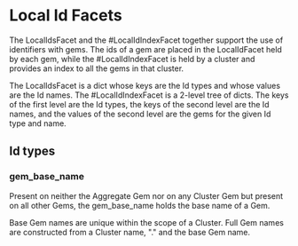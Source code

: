 # Local Id Facets

The LocalIdsFacet and the #LocalIdIndexFacet together support
the use of identifiers with gems. The ids of a gem are placed in
the LocalIdFacet held by each gem, while the #LocalIdIndexFacet
is held by a cluster and provides an index to all the gems in
that cluster.

The LocalIdsFacet is a dict whose keys are the Id types and whose
values are the Id names. 
The #LocalIdIndexFacet is a 2-level tree of dicts. The keys of the
first level are the Id types, the keys of the second level are the
Id names, and the values of the second level are the gems for the
given Id type and name.

## Id types

### gem_base_name

Present on neither the Aggregate Gem nor on
any Cluster Gem but present on all other 
Gems, the gem_base_name holds the base
name of a Gem.

Base Gem names are unique within the scope
of a Cluster. Full Gem names are constructed
from a Cluster name, "." and the base
Gem name.
